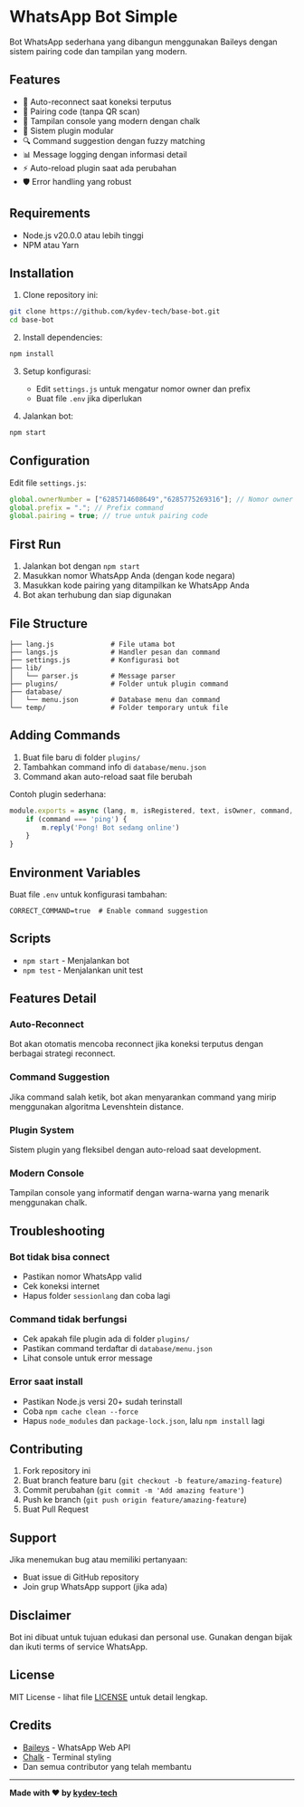 # WhatsApp Bot Simple

Bot WhatsApp sederhana yang dibangun menggunakan Baileys dengan sistem pairing code dan tampilan yang modern.

## Features

- 🔄 Auto-reconnect saat koneksi terputus
- 📱 Pairing code (tanpa QR scan)
- 🎨 Tampilan console yang modern dengan chalk
- 📂 Sistem plugin modular
- 🔍 Command suggestion dengan fuzzy matching
- 📊 Message logging dengan informasi detail
- ⚡ Auto-reload plugin saat ada perubahan
- 🛡️ Error handling yang robust

## Requirements

- Node.js v20.0.0 atau lebih tinggi
- NPM atau Yarn

## Installation

1. Clone repository ini:
```bash
git clone https://github.com/kydev-tech/base-bot.git
cd base-bot
```

2. Install dependencies:
```bash
npm install
```

3. Setup konfigurasi:
   - Edit `settings.js` untuk mengatur nomor owner dan prefix
   - Buat file `.env` jika diperlukan

4. Jalankan bot:
```bash
npm start
```

## Configuration

Edit file `settings.js`:

```javascript
global.ownerNumber = ["6285714608649","6285775269316"]; // Nomor owner
global.prefix = "."; // Prefix command
global.pairing = true; // true untuk pairing code
```

## First Run

1. Jalankan bot dengan `npm start`
2. Masukkan nomor WhatsApp Anda (dengan kode negara)
3. Masukkan kode pairing yang ditampilkan ke WhatsApp Anda
4. Bot akan terhubung dan siap digunakan

## File Structure

```
├── lang.js              # File utama bot
├── langs.js             # Handler pesan dan command
├── settings.js          # Konfigurasi bot
├── lib/
│   └── parser.js        # Message parser
├── plugins/             # Folder untuk plugin command
├── database/
│   └── menu.json        # Database menu dan command
└── temp/                # Folder temporary untuk file
```

## Adding Commands

1. Buat file baru di folder `plugins/`
2. Tambahkan command info di `database/menu.json`
3. Command akan auto-reload saat file berubah

Contoh plugin sederhana:
```javascript
module.exports = async (lang, m, isRegistered, text, isOwner, command, prefix) => {
    if (command === 'ping') {
        m.reply('Pong! Bot sedang online')
    }
}
```

## Environment Variables

Buat file `.env` untuk konfigurasi tambahan:
```env
CORRECT_COMMAND=true  # Enable command suggestion
```

## Scripts

- `npm start` - Menjalankan bot
- `npm test` - Menjalankan unit test

## Features Detail

### Auto-Reconnect
Bot akan otomatis mencoba reconnect jika koneksi terputus dengan berbagai strategi reconnect.

### Command Suggestion  
Jika command salah ketik, bot akan menyarankan command yang mirip menggunakan algoritma Levenshtein distance.

### Plugin System
Sistem plugin yang fleksibel dengan auto-reload saat development.

### Modern Console
Tampilan console yang informatif dengan warna-warna yang menarik menggunakan chalk.

## Troubleshooting

### Bot tidak bisa connect
- Pastikan nomor WhatsApp valid
- Cek koneksi internet
- Hapus folder `sessionlang` dan coba lagi

### Command tidak berfungsi
- Cek apakah file plugin ada di folder `plugins/`
- Pastikan command terdaftar di `database/menu.json`
- Lihat console untuk error message

### Error saat install
- Pastikan Node.js versi 20+ sudah terinstall
- Coba `npm cache clean --force`
- Hapus `node_modules` dan `package-lock.json`, lalu `npm install` lagi

## Contributing

1. Fork repository ini
2. Buat branch feature baru (`git checkout -b feature/amazing-feature`)
3. Commit perubahan (`git commit -m 'Add amazing feature'`)
4. Push ke branch (`git push origin feature/amazing-feature`)
5. Buat Pull Request

## Support

Jika menemukan bug atau memiliki pertanyaan:
- Buat issue di GitHub repository
- Join grup WhatsApp support (jika ada)

## Disclaimer

Bot ini dibuat untuk tujuan edukasi dan personal use. Gunakan dengan bijak dan ikuti terms of service WhatsApp.

## License

MIT License - lihat file [LICENSE](LICENSE) untuk detail lengkap.

## Credits

- [Baileys](https://github.com/WhiskeySockets/Baileys) - WhatsApp Web API
- [Chalk](https://github.com/chalk/chalk) - Terminal styling
- Dan semua contributor yang telah membantu

---

**Made with ❤️ by [kydev-tech](https://github.com/kydev-tech)**
